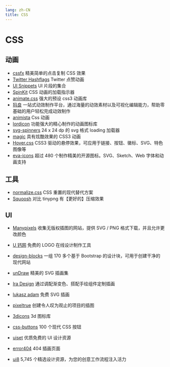 ```yaml
---
lang: zh-CN
title: CSS
---
```


# CSS

## 动画

- [cssfx](https://cssfx.netlify.app/)
  精美简单的点击复制 CSS 效果
- [Twitter Hashflags](https://hashflags.io/)
  Twitter 点赞动画
- [UI Snippets](https://ui-snippets.dev/)
  UI 片段的集合
- [SpinKit](https://tobiasahlin.com/spinkit/)
  CSS 动画的加载指示器
- [animate.css](https://animate.style/)
  强大的预设 css3 动画库
- [犸良](https://design.alipay.com/emotion)
  一站式动效制作平台，通过海量的动效素材以及可视化编辑能力，帮助零基础的用户轻松完成动效制作
- [animista](https://animista.net/)
  Css 动画
- [lordicon](https://lordicon.com/)
  功能强大的精心制作的动画图标库
- [svg-spinners](https://github.com/n3r4zzurr0/svg-spinners)
  24 x 24 dp 的 svg 格式 loading 加载器
- [magic](https://www.minimamente.com/project/magic/)
  具有炫酷效果的 CSS3 动画
- [Hover.css](http://ianlunn.github.io/Hover/)
  CSS3 驱动的悬停效果，可应用于链接、按钮、徽标、SVG、特色图像等
- [eva-icons](https://akveo.github.io/eva-icons/#/)
  超过 480 个制作精美的开源图标。SVG、Sketch、Web 字体和动画支持

## 工具

- [normalize.css](http://necolas.github.io/normalize.css/)
  CSS 重置的现代替代方案
- [Squoosh](https://squoosh.app/)
  对比 tinypng 有【更好的】压缩效果

## UI

- [Manypixels](https://www.manypixels.co/gallery)
  收集无版权插图的网站，提供 SVG / PNG 格式下载，并且允许更改颜色
- [U 钙网](https://www.uugai.com/)
  免费的 LOGO 在线设计制作工具
- [design-blocks](https://froala.com/design-blocks/)
  一组 170 多个基于 Bootstrap 的设计块，可用于创建干净的现代网站

- [unDraw](https://undraw.co/illustrations)
  精美的 SVG 插画集
- [Ira Design](https://iradesign.io/gallery/illustrations)
  通过调配渐变色、搭配手绘组件定制插画
- [lukasz adam](https://lukaszadam.com/illustrations)
  免费 SVG 插画
- [pixeltrue](https://www.pixeltrue.com/packs)
  创建令人叹为观止的项目的插图
- [3dicons](https://3dicons.co/)
  3d 图标库
- [css-buttons](https://css-buttons.web.app/)
  100 个现代 CSS 按钮
- [uiset](https://uiset.com/)
  优质免费的 UI 设计资源
- [error404](https://error404.fun/)
  404 插画页面
- [ui8](https://ui8.net/)
  5,745 个精选设计资源，为您的创意工作流程注入活力
